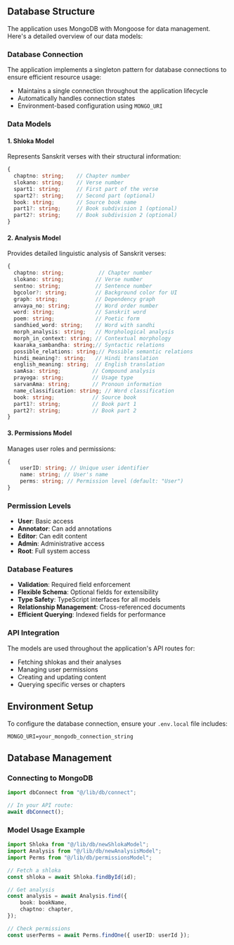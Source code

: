 ## Database Structure

The application uses MongoDB with Mongoose for data management. Here's a detailed overview of our data models:

### Database Connection

The application implements a singleton pattern for database connections to ensure efficient resource usage:

- Maintains a single connection throughout the application lifecycle
- Automatically handles connection states
- Environment-based configuration using `MONGO_URI`

### Data Models

#### 1. Shloka Model

Represents Sanskrit verses with their structural information:

```typescript
{
  chaptno: string;    // Chapter number
  slokano: string;    // Verse number
  spart1: string;     // First part of the verse
  spart2?: string;    // Second part (optional)
  book: string;       // Source book name
  part1?: string;     // Book subdivision 1 (optional)
  part2?: string;     // Book subdivision 2 (optional)
}
```

#### 2. Analysis Model

Provides detailed linguistic analysis of Sanskrit verses:

```typescript
{
  chaptno: string;           // Chapter number
  slokano: string;          // Verse number
  sentno: string;           // Sentence number
  bgcolor?: string;         // Background color for UI
  graph: string;            // Dependency graph
  anvaya_no: string;        // Word order number
  word: string;             // Sanskrit word
  poem: string;             // Poetic form
  sandhied_word: string;    // Word with sandhi
  morph_analysis: string;   // Morphological analysis
  morph_in_context: string; // Contextual morphology
  kaaraka_sambandha: string;// Syntactic relations
  possible_relations: string;// Possible semantic relations
  hindi_meaning?: string;   // Hindi translation
  english_meaning: string;  // English translation
  samAsa: string;          // Compound analysis
  prayoga: string;         // Usage type
  sarvanAma: string;       // Pronoun information
  name_classification: string; // Word classification
  book: string;            // Source book
  part1?: string;          // Book part 1
  part2?: string;          // Book part 2
}
```

#### 3. Permissions Model

Manages user roles and permissions:

```typescript
{
	userID: string; // Unique user identifier
	name: string; // User's name
	perms: string; // Permission level (default: "User")
}
```

### Permission Levels

- **User**: Basic access
- **Annotator**: Can add annotations
- **Editor**: Can edit content
- **Admin**: Administrative access
- **Root**: Full system access

### Database Features

- **Validation**: Required field enforcement
- **Flexible Schema**: Optional fields for extensibility
- **Type Safety**: TypeScript interfaces for all models
- **Relationship Management**: Cross-referenced documents
- **Efficient Querying**: Indexed fields for performance

### API Integration

The models are used throughout the application's API routes for:

- Fetching shlokas and their analyses
- Managing user permissions
- Creating and updating content
- Querying specific verses or chapters

## Environment Setup

To configure the database connection, ensure your `.env.local` file includes:

```env
MONGO_URI=your_mongodb_connection_string
```

## Database Management

### Connecting to MongoDB

```typescript
import dbConnect from "@/lib/db/connect";

// In your API route:
await dbConnect();
```

### Model Usage Example

```typescript
import Shloka from "@/lib/db/newShlokaModel";
import Analysis from "@/lib/db/newAnalysisModel";
import Perms from "@/lib/db/permissionsModel";

// Fetch a shloka
const shloka = await Shloka.findById(id);

// Get analysis
const analysis = await Analysis.find({
	book: bookName,
	chaptno: chapter,
});

// Check permissions
const userPerms = await Perms.findOne({ userID: userId });
```
